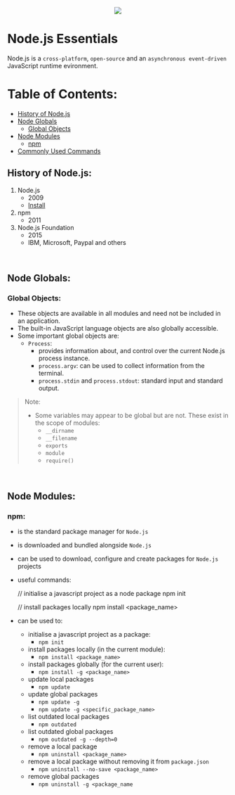<p align="center">
    <image src="assets/cover.png">
</p>

# Node.js Essentials

Node.js is a `cross-platform`, `open-source` and an `asynchronous event-driven` JavaScript runtime evironment.

# Table of Contents:

- [History of Node.js](#history-of-nodejs)
- [Node Globals](#node-globals)
    - [Global Objects](#global-objects)
- [Node Modules](#node-modules)
    - [npm](#npm)
- [Commonly Used Commands](#commonly-used-commands)

## History of Node.js:

1. Node.js
    - 2009
    - [Install](https://nodejs.org/en/)
2. npm
    - 2011
3. Node.js Foundation
    - 2015
    - IBM, Microsoft, Paypal and others

<br>

## Node Globals:

### Global Objects:

- These objects are available in all modules and need not be included in an application.
- The built-in JavaScript language objects are also globally accessible.
- Some important global objects are:
    - `Process`:
        - provides information about, and control over the current Node.js process instance.
        - `process.argv`: can be used to collect information from the terminal.
        - `process.stdin` and `process.stdout`: standard input and standard output.


> Note:
> - Some variables may appear to be global but are not. These exist in the scope of modules:
>    - `__dirname`
>    - `__filename`
>    - `exports`
>    - `module`
>    - `require()`

<br>

## Node Modules:

### npm:

- is the standard package manager for `Node.js`
- is downloaded and bundled alongside `Node.js`
- can be used to download, configure and create packages for `Node.js` projects
- useful commands:
    
    // initialise a javascript project as a node package
    npm init

    // install packages locally
    npm install <package_name>


- can be used to:
    - initialise a javascript project as a package:
        - `npm init`
    - install packages locally (in the current module):
        - `npm install <package_name>`
    - install packages globally (for the current user):
        - `npm install -g <package_name>`
    - update local packages
        - `npm update`
    - update global packages
        - `npm update -g`
        - `npm update -g <specific_package_name>`
    - list outdated local packages
        - `npm outdated`
    - list outdated global packages
        - `npm outdated -g --depth=0`
    - remove a local package
        - `npm uninstall <package_name>`
    - remove a local package without removing it from `package.json`
        - `npm uninstall --no-save <package_name>`
    - remove global packages
        - `npm uninstall -g <package_name`

<br>


